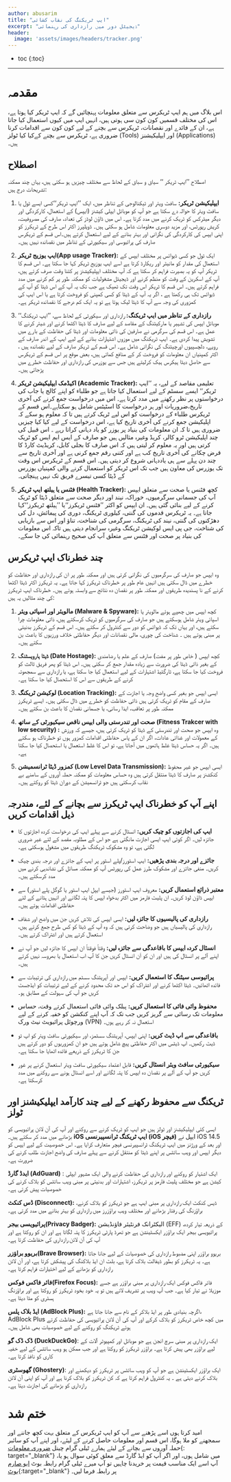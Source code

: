 ```yaml
---
author: abusarim
title: "ایپ ٹریکنگ کی نقاب کشائی"
excerpt: "ڈیجیٹل دور میں رازداری کی رہنمائی"
header:
  image: 'assets/images/headers/tracker.png'
---
```

* toc
{:toc}
---

# مقدمہ
اس بلاگ میں ہم  ایپ ٹریکرس سے متعلق معلومات   پہنچائیں گے کہ ایپ ٹریکر کیا ہوتا ہے، اس کی مختلف قسمیں کون کون سی ہوتی ہیں، انہیں ایپ میں کیوں استعمال کیا جاتا ہے، ان کے فائدے اور نقصانات، ٹریکرس سے بچنے کے لیے کون کون سے اقدامات کرنا ضروری ہے، ٹریکرس سے بچنے کےکیا کیا ٹولز (Tools)   اور ایپلیکیشنز (Applications)  ہیں۔

## اصطلاح

 اصطلاح ’’ایپ ٹریکر ‘‘  سیاق و سباق کے لحاظ سے مختلف  چیزیں ہو سکتی ہیں،  یہاں چند ممکنہ تشریحات درج ہیں:
1.  **ایپلیکیشن ٹریکر:**  سافٹ ویئر اور ٹیکنالوجی کے تناظر میں، ایک  ’’ایپ ٹریکر‘‘کسی ایسے ٹول یا سافٹ ویئر کا حوالہ دے سکتا ہے جو آپ کو موبائل ایپلی کیشنز (ایپس) کے استعمال، کارکردگی اور دیگر میٹرکس کو ٹریک کرنے میں مدد کرتا ہے۔ اس میں ڈاؤن لوڈز کی تعداد، صارف کی مصروفیت، کریش رپورٹس، اور مزید دوسری معلومات شامل ہو سکتی ہیں۔ ڈویلپرز اکثر اس طرح کے ٹریکرز کو اپنی ایپس کی کارکردگی کی نگرانی اور بہتر بنانے کے لیے استعمال کرتے ہیں۔اس قسم کے ٹریکرس صارف کی پرائیوسی اور سیکیورٹی کے تناظر میں  نقصاندہ نہیں ہیں۔

2.  **ایپ یوزیج ٹریکر(App usage Tracker):**  ایک ٹول جو کسی ڈیوائس پر مختلف ایپس کے استعمال کی مقدار کو مانیٹر اور ریکارڈ کرتا ہے اسے ایپ یوزیج ٹریکر کہا جا سکتا ہے۔ اس قسم کا ٹریکر آپ کو یہ بصیرت فراہم کر سکتا ہے کہ آپ مختلف ایپلیکیشنز پر کتنا وقت صرف کرتے ہیں، آپ کے اسکرین کے وقت کو منظم کرنے اور ڈیجیٹل مشغولیات کو ممکنہ طور پر کم کرنے میں مدد فراہم کرتے ہیں۔ اس قسم کا ٹریکر اس وقت تک ٹھیک ہے جب تک یہ آپ کے اس ڈیٹا کو آپ کے ڈیوائس تک ہی رکھتا ہے ، اگر یہ آپ کے ڈیٹا کو کسی کمپنی کو فروخت کرتا ہے یا اس ایپ کی کمزوری کی وجہ سے آپ کا ڈیٹا لیک ہوتا ہے تو یہ ایک کم درجے کا نقصاندہ ٹریکر ہے۔

3.  **رازداری کے تناظر میں ایپ ٹریکنگ:**  رازداری اور سیکورٹی کے لحاظ سے، ’’ایپ ٹریکنگ‘‘ موبائل ایپس کی تشہیر یا مارکیٹنگ کے مقاصد کے لیے صارف کا ڈیٹا اکٹھا کرنے اور شیئر کرنے کا عمل ہے۔ اس قسم کی سرگرمی نے صارفین کی ذاتی معلومات اور ڈیٹا کی حفاظت کے بارے میں تشویش پیدا کردی ہے۔ ایپ ٹریکنگ میں موزوں اشتہارات بنانے کے لیے ایپ کے اندر صارف کے رویے، دلچسپیوں اورچیٹنگ کی نگرانی شامل ہے۔ اس قسم کے ٹریکر صارف کے لیے نقصاندہ ہیں ، اکثر کمپنیاں ان معلومات کو فروخت کر کے منافع کماتی ہیں، بعض موقع پر اس قسم کے ٹریکرس سے حاصل دیٹا ہیکرس ہیک کرلیتے ہیں جس سے یوزرس کی رازداری اور حفاظت خطرے میں پڑجاتی ہیں۔

4.   **اکیڈمک ایپلیکیشن ٹریکر (Academic Tracker):**   تعلیمی مقاصد کے لیے، یہ  ’’ایپ ٹریکر‘‘  ایسے سسٹم کے لیے استعمال کیا جاتا  ہے جو طلباء کو اپنے کالج یا جاب کی درخواستوں پر نظر رکھنے میں مدد کرتا ہے۔ اس میں درخواست جمع کرنے کی آخری تاریخ،ضروریات اور ہر درخواست کا اسٹیٹس شامل ہو سکتاہے۔اس قسم کے ٹریکرس طلباء کے درخواست کو اس لیے ٹریک کرتے ہیں تا کہ معلوم ہو سکے کہ اپلیکیشن جمع کرنے کی آخری تاریخ کیا ہے، اس درخواست کے لیے کیا کیا چیزیں ضروری ہیں تا کہ ان معلومات کی بنیاد پر یوزر کو یاد دہانی کراتا رہے ۔  اس قبیل کی چند اپلیکیشن ٹرو کالر، کریڈ وغیرہ مثالیں ہیں جو صارف کے ایس ایم ایس کو ٹریک کرتی ہیں اور یہ معلوم کر لیتی ہیں کہ اس صارف کا بجلی کابل، کریڈیٹ کارڈ کا قرض چکانے کی آخری تاریخ کب ہے اور کتنی رقم جمع کرنی ہے اور آخری تاریخ سے چند دن پہلے سے ہی یاددہانی شروع کر دیتی ہیں۔ اس قسم کے ٹریکرس اس وقت تک  یوزرس کی معاون ہیں جب تک اس ٹریکر کو استعمال کرنے والی کمپنیاں یوزرس کے ڈیٹا کسی تیسرے فریق تک نہیں پہنچاتی۔

5.   **فٹنس یا ہیلتھ ایپ ٹریکر (Health Tracker):** کچھ فٹنس یا صحت سے متعلق ایپس آپ کی جسمانی سرگرمیوں، خوراک، نیند اور دیگر صحت سے متعلق ڈیٹا کو ٹریک کرنے کے لیے بنائی گئی ہیں۔ ان ایپس کو اکثر ’’فٹنس ٹریکرز‘‘یا ’’ہیلتھ ٹریکرز‘‘کہا جاتا ہے۔  یہ ٹریکرس قدموں کی گنتی، کیلوری ٹریکنگ، دوری کی پیمائش، دل کی دھڑکنوں کی گنتی، نیند کی ٹریکنگ، سرگرمی کی شناخت، تناؤ اور اس سے بازیابی کی شناخت،  جی پی ایس لوکیشن ٹریکنگ وغیرہ سرانجام دیتی ہیں تاکہ اس معلومات کی بنیاد پر صحت  اور فٹنس سے متعلق آپ کی صحیح رہنمائی کی جا سکے۔

## چند خطرناک ایپ ٹریکرس
وہ ایپس جو صارف کی سرگرمیوں کی نگرانی کرتی ہیں اور ممکنہ طور پر ان کی رازداری اور حفاظت کو خطرے میں ڈال سکتی ہیں انہیں عام طور پر خطرناک ٹریکرز کہا جاتا ہے۔ یہ ٹریکرز اکثر ڈیٹا اکٹھا کرنے کے نا پسندیدہ طریقوں اور ممکنہ طور پر نقصان دہ نتائج سے وابستہ ہوتے ہیں۔ خطرناک ایپ ٹریکرز کی چند مثالیں یہ ہیں:

1.  **مالویئر اور اسپائی ویئر (Malware & Spyware):**  کچھ ایپس میں چھپے ہوئے مالویئر یا اسپائی ویئر شامل ہوسکتے ہیں جو صارف کی سرگرمیوں کو ٹریک کرسکتے ہیں، ذاتی معلومات چرا سکتے ہیں، اور یہاں تک کہ ڈیوائس کو دور سے کنٹرول کر سکتے ہیں۔ اس قسم کے ٹریکرز بدنیتی پر مبنی ہوتے ہیں ۔ شناخت کی چوری، مالی نقصانات اور دیگر حفاظتی خلاف ورزیوں کا باعث بن سکتے ہیں۔

2.  **ڈیٹا ہارویسٹنگ (Date Hostage):**  کچھ ایپس  ( خاص طور پر مفت)  صارف کے علم یا رضامندی کے بغیر ذاتی ڈیٹا کی ضرورت سے زیادہ مقدار جمع کر سکتی ہیں۔ اس ڈیٹا کو پھر فریق ثالث کو فروخت کیا جا سکتا ہے، ٹارگٹیڈ اشتہارات کے لیے استعمال کیا جا سکتا ہے، یا رازداری سے سمجھوتہ کرنے کے طریقوں سے اس کا استحصال کیا جا سکتا ہے۔

3. **لوکیشن ٹریکنگ (Location Tracking):**  ایسی ایپس جو بغیر کسی واضح وجہ یا اجازت کے صارف کے مقام کو ٹریک کرتی ہیں ذاتی حفاظت کو خطرے میں ڈال سکتی ہیں۔ ایسے ٹریکرز ممکنہ طور پر تعاقب، ایذا رسانی، یا جسمانی نقصان کا باعث بن سکتے ہیں۔

4.  **صحت اور تندرستی والی ایپس ناقص سیکیورٹی کے ساتھ (Fitness Trakcer with low security) :**  وہ ایپس جو صحت اور تندرستی کے ڈیٹا کو ٹریک کرتی ہیں، جیسے کہ ورزش کے معمولات اور غذائی عادات، اگر ان کے پاس حفاظتی اقدامات کمزور ہوں تو خطرناک ہو سکتے ہیں۔ اگر یہ حساس ڈیٹا غلط ہاتھوں میں آجاتا ہے، تو اس کا غلط استعمال یا استحصال کیا جا سکتا ہے۔

5.  **کمزور ڈیٹا ٹرانسمیشن (Low Level Data Transmission):**   ایسی ایپس جو غیر محفوظ کنکشنز پر صارف کا ڈیٹا منتقل کرتی ہیں وہ حساس معلومات کو ممکنہ حملہ آوروں کے سامنے بے نقاب کرسکتی ہیں جو ٹرانسمیشن کے دوران ڈیٹا کو روکتے ہیں۔

##  اپنے آپ کو خطرناک ایپ ٹریکرز سے بچانے کے لئے، مندرجہ ذیل اقدامات کریں
 -  **ایپ کی اجازتوں کو چیک کریں:**   انسٹال کرنے سے پہلے ایپ کی درخواست کردہ اجازتوں کا جائزہ لیں۔ اگر کوئی ایپ ایسی اجازت مانگتی ہے جو اس کے مطلوبہ مقصد کے لئے غیر ضروری لگتی ہے، تو وہ مشکوک ٹریکنگ طریقوں میں مشغول ہوسکتی ہے۔

 -  **جائزے اور درجہ بندی پڑھیں:**   ایپ اسٹورز/پلے اسٹور پر ایپ کے جائزے اور درجہ بندی چیک کریں۔ منفی جائزے اور مشکوک طرز عمل کی رپورٹس آپ کو ممکنہ مسائل کی نشاندہی کرنے میں مدد کرسکتے ہیں۔

 -  **معتبر ذرائع استعمال کریں:**   معروف ایپ اسٹورز (جیسے ایپل ایپ اسٹور یا گوگل پلے اسٹور) سے ایپس ڈاؤن لوڈ کریں۔ ان پلیٹ فارمز میں اکثر بدخواہ ایپس کا پتہ لگانے اور انہیں ہٹانے کے لئے حفاظتی اقدامات ہوتے ہیں۔

 -  **رازداری کی پالیسیوں کا جائزہ لیں:**   ایسی ایپس کی تلاش کریں جن میں واضح اور شفاف رازداری کی پالیسیاں ہیں جو وضاحت کرتی ہیں کہ وہ آپ کے ڈیٹا کو کس طرح جمع کرتے ہیں، استعمال کرتے ہیں اور اشتراک کرتے ہیں۔

 -  **انسٹال کردہ ایپس کا باقاعدگی سے جائزہ لیں:**   وقتاً فوقتاً ان ایپس کا جائزہ لیں جو آپ نے اپنے آلے پر انسٹال کی ہیں اور ان کو اَن انسٹال کریں جن کا آپ اب استعمال یا بھروسہ نہیں کرتے ہیں۔

- **پرائیوسی سیٹنگ کا استعمال کریں:**  ایپس اور آپریٹنگ سسٹم میں رازداری کی ترتیبات سے فائدہ اٹھائیں۔ ڈیٹا اکٹھا کرنے اور اشتراک کو اس حد تک محدود کرنے کے لیے ترتیبات کو ایڈجسٹ کریں جو آپ کی سہولت کے مطابق ہو۔

-  **محفوظ وائی فائی کا استعمال کریں:** پبلک وائی فائی استعمال کرتے وقت، حساس معلومات تک رسائی سے گریز کریں جب تک کہ آپ اپنے کنکشن کو خفیہ کرنے کے لیے ورچوئل پرائیویٹ نیٹ ورک (VPN) استعمال نہ کر رہے ہوں۔

-  **باقاعدگی سے اپ ڈیٹ کریں:**  اپنی ایپس، آپریٹنگ سسٹمز، اور سیکیورٹی سافٹ ویئر کو اپ ٹو ڈیٹ رکھیں۔ اپ ڈیٹس میں اکثر حفاظتی پیچ شامل ہوتے ہیں جو ان کمزوریوں کو دور کرتے ہیں جن کا ٹریکرز کے ذریعے فائدہ اٹھایا جا سکتا ہے۔

 -  **سیکیورٹی سافٹ ویئر انسٹال کریں:**  قابل اعتماد سیکیورٹی سافٹ ویئر استعمال کرنے پر غور کریں جو آپ کے آلے پر نقصان دہ ایپس کا پتہ لگانے اور اسے انسٹال ہونے سے روکنے میں مدد کرسکتا ہے۔

## ٹریکنگ سے محفوظ رکھنے کے لیے چند کارآمد ایپلیکیشنز اور ٹولز
 ایسی کئی ایپلیکیشنز اور ٹولز ہیں جو ایپ کو ٹریک کرنے سے روکنے اور آپ کی آن لائن پرائیویسی کو بڑھانے میں مدد کر سکتے ہیں۔
**iOS ایپ ٹریکنگ ٹرانسپیرنسی (iOS فیچر)**  ایپل نے iOS 14.5 اور بعد کے ورژنز میں ایپ ٹریکنگ ٹرانسپیرنسی فیچر متعارف کرایا ہے۔ اس خصوصیت کے لیے ایپس کو دیگر ایپس اور ویب سائٹس پر اپنے ڈیٹا کو منتقل کرنے سے پہلے صارف کی واضح اجازت طلب کرنے کی ضرورت ہے۔

**ایدڈ گارڈ (AdGuard)** :   ایک اشتہار کو روکنے اور رازداری کی حفاظت کرنے والی ایک مشہور ایپلی کیشن ہے جو مختلف پلیٹ فارمز پر ٹریکرز، اشتہارات اور بدنیتی پر مبنی ویب سائٹس کو بلاک کرنے کی خصوصیات پیش کرتی ہے۔

**ڈس کنکٹ (Disconnect):**  ڈیس کنکٹ ایک رازداری پر مبنی ایپ ہے جو ٹریکرز کو بلاک کرنے، براؤزنگ کی رفتار بڑھانے اور مختلف ویب براؤزرز میں رازداری کو بہتر بنانے میں مدد کرتی ہے۔

**پرائیویسی بیجر(Privacy Badger):** الیکٹرانک فرنٹیئر فاؤنڈیشن (EFF) کے ذریعہ تیار کردہ، پرائیویسی بیجر ایک براؤزر ایکسٹینشن ہے جو تھرڈ پارٹی ٹریکرز کا پتہ لگاتا ہے اور ان کو روکتا ہے اور آپ کی آن لائن رازداری کی حفاظت کرتا ہے۔

**بریوو براؤزر(Brave Browser):** بریوو براؤزر اپنی مضبوط رازداری کی خصوصیات کے لیے جانا جاتا ہے۔ یہ ٹریکرز کو بطور ڈیفالٹ بلاک کرتا ہے، بلٹ ان ایڈ بلاکنگ کی پیشکش کرتا ہے، اور آن لائن رازداری کو بڑھانے کے لیے اختیارات فراہم کرتا ہے۔

**فائر فاکس فوکس(Firefox Focus):** فائر فاکس فوکس ایک رازداری پر مبنی براؤزر ہے جسے موزیلا نے تیار کیا ہے۔ جب آپ ویب پر تشریف لاتے ہیں تو یہ خود بخود ٹریکرز کو روکتا ہے اور براؤزنگ ہسٹری کو مٹا دیتا ہے۔

**ایڈ بلاک پلس  (AdBlock Plus):** اگرچہ بنیادی طور پر ایڈ بلاکر کے نام سے جانا جاتا ہے، AdBlock Plus میں کچھ خاص ٹریکرز کو بلاک کرکے اور آپ کی آن لائن پرائیویسی کی حفاظت کرتے ہوئے ٹریکنگ کو روکنے کے لیے خصوصیات بھی شامل ہیں۔

**ڈک ڈک گو (DuckDuckGo)**:   ایک رازداری پر مبنی سرچ انجن ہے جو موبائل اور کمپیوٹر آلات کے لیے براؤزر بھی پیش کرتا ہے۔ براؤزر ٹریکرز کو روکتا ہے اور جب ممکن ہو ویب سائٹس کے لیے خفیہ کاری کو نافذ کرتا ہے۔

**گھوسٹری (Ghostery)**:   ایک براؤزر ایکسٹینشن ہے جو آپ کو ویب سائٹس پر ٹریکرز کو دیکھنے اور بلاک کرنے دیتی ہے ۔ یہ کنٹرول فراہم کرتا ہے کہ کن ٹریکرز کو بلاک کرنا ہے اور آپ کو اپنی آن لائن رازداری کو بڑھانے کی اجازت دیتا ہے۔

# ختم شد

امید کرتا ہوں اسے پڑھنے سے آپ کو ایپ ٹریکرس کے متعلق بہت کچھ جاننے اور سمجھنے کو ملا ہوگا، اس قسم اور معلومات حاصل کرنے کے لیئے، اور اپنے آپ کو  سائبر حملہ آوروں سے بچانے کے لیئے ہمارے  ٹیلی گرام چینل [ضروری معلومات](https://t.me/impoinfo){: target="_blank"} میں شامل ہوں، اور اگر آپ کو ایڈ گارڈ سے معلق کوئی سوال ہو یا، آپ اسے ایک مناسب  قیمت پر خریدنا چاہیں تو آپ میرے ٹیلی گرام رابطہ بوٹ  [ابو صارم بوٹ](https://t.me/abusarimbot){:target="_blank"} پر رابطہ فرما لیں۔
